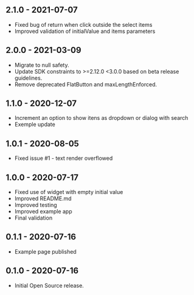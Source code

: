 ## 2.1.0 - 2021-07-07

* Fixed bug of return when click outside the select items
* Improved validation of initialValue and items parameters

## 2.0.0 - 2021-03-09

* Migrate to null safety.
* Update SDK constraints to >=2.12.0 <3.0.0 based on beta release guidelines.
* Remove deprecated FlatButton and maxLengthEnforced.

## 1.1.0 - 2020-12-07

* Increment an option to show itens as dropdown or dialog with search
* Exemple update

## 1.0.1 - 2020-08-05

* Fixed issue #1 - text render overflowed

## 1.0.0 - 2020-07-17

* Fixed use of widget with empty initial value
* Improved README.md
* Improved testing
* Improved example app
* Final validation

## 0.1.1 - 2020-07-16

* Example page published
  
## 0.1.0 - 2020-07-16

* Initial Open Source release.